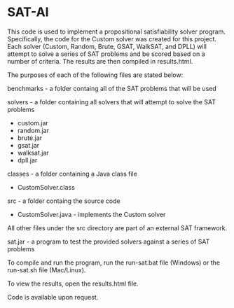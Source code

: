 # SAT-AI
This code is used to implement a propositional satisfiability solver program. Specifically, the code for the Custom solver was created for this project. Each solver (Custom, Random, Brute, GSAT, WalkSAT, and DPLL) will attempt to solve a series of SAT problems and be scored based on a number of criteria. The results are then compiled in results.html.

The purposes of each of the following files are stated below:

benchmarks - a folder containg all of the SAT problems that will be used

solvers - a folder containing all solvers that will attempt to solve the SAT problems
- custom.jar
- random.jar
- brute.jar
- gsat.jar
- walksat.jar
- dpll.jar

classes - a folder containing a Java class file
- CustomSolver.class

src - a folder containg the source code
- CustomSolver.java - implements the Custom solver

All other files under the src directory are part of an external SAT framework.

sat.jar - a program to test the provided solvers against a series of SAT problems

To compile and run the program, run the run-sat.bat file (Windows) or the run-sat.sh file (Mac/Linux).

To view the results, open the results.html file.

Code is available upon request.
